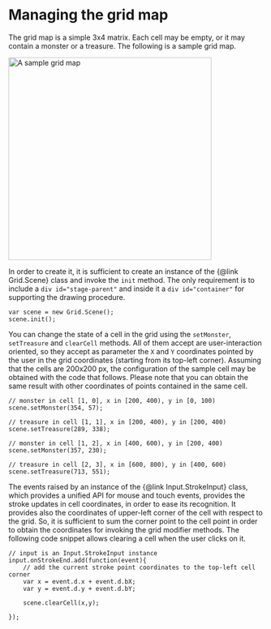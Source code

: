 Managing the grid map
====================

The grid map is a simple 3x4 matrix. Each cell may be empty, or it may contain a monster or a treasure. The following
is a sample grid map. 

<img src="./tutorials/img/1-1-sample.png" alt="A sample grid map" style="width: 400px;"/>

In order to create it, it is sufficient to create an instance of the {@link Grid.Scene} class and invoke the `init` 
method. The only requirement is to include a `div id="stage-parent"` and inside it a  `div id="container"` for
supporting the drawing procedure.

````
var scene = new Grid.Scene();
scene.init();
````

You can change the state of a cell in the grid using the `setMonster`, `setTreasure` and `clearCell` methods. 
All of them accept are user-interaction oriented, so they accept as parameter the `X` and `Y` coordinates pointed
by the user in the grid coordinates (starting from its top-left corner). Assuming that the cells are 200x200 px, the
configuration of the sample cell may be obtained with the code that follows. Please note that you can obtain the same 
result with other coordinates of points contained in the same cell.

````
// monster in cell [1, 0], x in [200, 400), y in [0, 100)
scene.setMonster(354, 57);

// treasure in cell [1, 1], x in [200, 400), y in [200, 400)
scene.setTreasure(289, 338);

// monster in cell [1, 2], x in [400, 600), y in [200, 400)
scene.setMonster(357, 230);

// treasure in cell [2, 3], x in [600, 800), y in [400, 600)
scene.setTreasure(713, 551);
````

The events raised by an instance of the {@link Input.StrokeInput} class, which provides a unified API for mouse and 
touch events, provides the stroke updates in cell coordinates, in order to ease its recognition. 
It provides also the coordinates of upper-left corner of the cell with respect to the grid. So, it is sufficient
to sum the corner point to the cell point in order to obtain the coordinates for invoking the grid modifier methods.
The following code snippet allows clearing a cell when the user clicks on it. 

````
// input is an Input.StrokeInput instance
input.onStrokeEnd.add(function(event){
    // add the current stroke point coordinates to the top-left cell corner
    var x = event.d.x + event.d.bX;
    var y = event.d.y + event.d.bY;
    
    scene.clearCell(x,y);

});
````